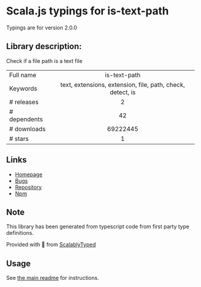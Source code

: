 
# Scala.js typings for is-text-path

Typings are for version 2.0.0

## Library description:
Check if a file path is a text file

|                    |                 |
| ------------------ | :-------------: |
| Full name          | is-text-path |
| Keywords           | text, extensions, extension, file, path, check, detect, is |
| # releases         | 2 |
| # dependents       | 42 |
| # downloads        | 69222445 |
| # stars            | 1 |

## Links
- [Homepage](https://github.com/sindresorhus/is-text-path#readme)
- [Bugs](https://github.com/sindresorhus/is-text-path/issues)
- [Repository](https://github.com/sindresorhus/is-text-path)
- [Npm](https://www.npmjs.com/package/is-text-path)
    


## Note
This library has been generated from typescript code from first party type definitions.

Provided with :purple_heart: from [ScalablyTyped](https://github.com/oyvindberg/ScalablyTyped)

## Usage
See [the main readme](../../readme.md) for instructions.


